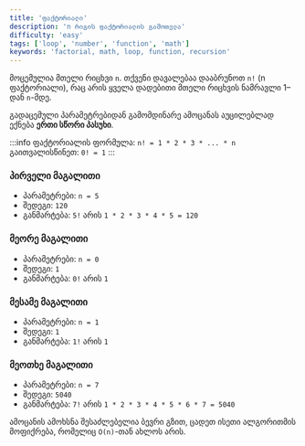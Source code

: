 ```yaml
---
title: 'ფაქტორიალი'
description: 'n რიგის ფაქტორიალის გამოთვლა'
difficulty: 'easy'
tags: ['loop', 'number', 'function', 'math']
keywords: 'factorial, math, loop, function, recursion'
---
```


მოცემულია მთელი რიცხვი `n`.
თქვენი დავალებაა დააბრუნოთ `n!` (n ფაქტორიალი), რაც არის ყველა დადებითი მთელი რიცხვის ნამრავლი 1–დან `n`-მდე.

გადაცემული პარამეტრებიდან გამომდინარე ამოცანას აუცილებლად ექნება **ერთი სწორი პასუხი**.

:::info
ფაქტორიალის ფორმულა: `n! = 1 * 2 * 3 * ... * n`<br>
გაითვალისწინეთ: `0! = 1`
:::

### პირველი მაგალითი

- პარამეტრები: `n = 5`
- შედეგი: `120`
- განმარტება: `5!` არის `1 * 2 * 3 * 4 * 5 = 120`

### მეორე მაგალითი

- პარამეტრები: `n = 0`
- შედეგი: `1`
- განმარტება: `0!` არის `1`

### მესამე მაგალითი

- პარამეტრები: `n = 1`
- შედეგი: `1`
- განმარტება: `1!` არის `1`

### მეოთხე მაგალითი

- პარამეტრები: `n = 7`
- შედეგი: `5040`
- განმარტება: `7!` არის `1 * 2 * 3 * 4 * 5 * 6 * 7 = 5040`

ამოცანის ამოხსნა შესაძლებელია ბევრი გზით,
ცადეთ ისეთი ალგორითმის მოფიქრება, რომელიც `O(n)`-თან ახლოს არის.